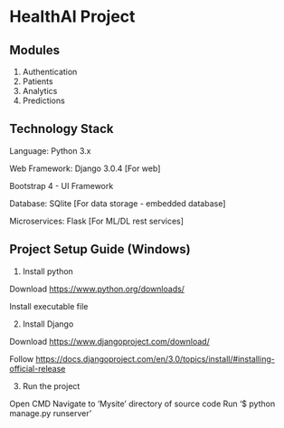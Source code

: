 # HealthAI Project 


## Modules

1. Authentication
2. Patients
3. Analytics
4. Predictions



## Technology Stack

Language: Python 3.x

Web Framework: Django 3.0.4 [For web]

Bootstrap 4 - UI Framework

Database: SQlite [For data storage - embedded database]

Microservices: Flask [For ML/DL rest services]

## Project Setup Guide (Windows)

1.	Install python

Download https://www.python.org/downloads/

Install executable file

2.	Install Django

Download https://www.djangoproject.com/download/

Follow https://docs.djangoproject.com/en/3.0/topics/install/#installing-official-release

3.	Run the project 

Open CMD
Navigate to ‘Mysite’ directory of source code
Run ‘$ python manage.py runserver’


